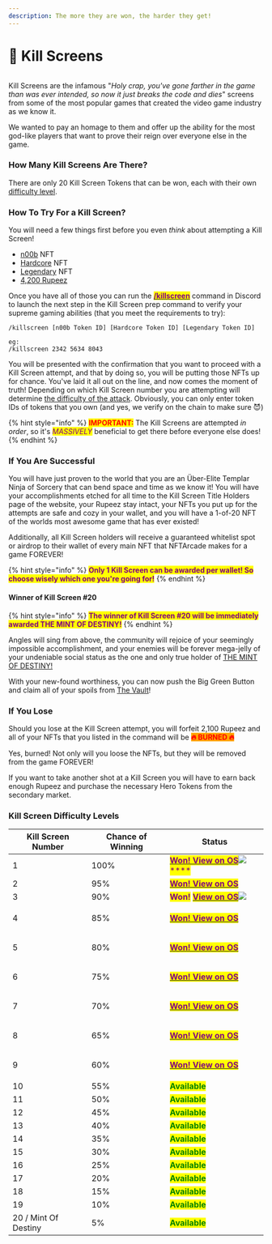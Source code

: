 ```yaml
---
description: The more they are won, the harder they get!
---
```


# 👾 Kill Screens

<img src="../.gitbook/assets/17.png" alt="" data-size="original">

Kill Screens are the infamous "_Holy crap, you've gone farther in the game than was ever intended, so now it just breaks the code and dies_" screens from some of the most popular games that created the video game industry as we know it.

We wanted to pay an homage to them and offer up the ability for the most god-like players that want to prove their reign over everyone else in the game.

### How Many Kill Screens Are There?

There are only 20 Kill Screen Tokens that can be won, each with their own [difficulty level](kill-screens.md#kill-screen-difficulty-levels).

### How To Try For a Kill Screen?

You will need a few things first before you even _think_ about attempting a Kill Screen!&#x20;

* [n00b](heroes/n00b.md) NFT
* [Hardcore](heroes/hardcore.md) NFT
* [Legendary](heroes/legendary.md) NFT
* [4,200 Rupeez](../gameplay/earning-points/)

Once you have all of those you can run the [<mark style="color:purple;">**/killscreen**</mark>](../discord-bot/killscreen.md) command in Discord to launch the next step in the Kill Screen prep command to verify your supreme gaming abilities (that you meet the requirements to try):

```
/killscreen [n00b Token ID] [Hardcore Token ID] [Legendary Token ID]

eg:
/killscreen 2342 5634 8043
```

You will be presented with the confirmation that you want to proceed with a Kill Screen attempt, and that by doing so, you will be putting those NFTs up for chance. You've laid it all out on the line, and now comes the moment of truth! Depending on which Kill Screen number you are attempting will determine [the difficulty of the attack](kill-screens.md#kill-screen-difficulty-levels). Obviously, you can only enter token IDs of tokens that you own (and yes, we verify on the chain to make sure 😈)

{% hint style="info" %}
<mark style="color:red;">**IMPORTANT:**</mark> The Kill Screens are attempted _in order_, so it's _<mark style="color:purple;">MASSIVELY</mark>_ beneficial to get there before everyone else does!
{% endhint %}

### If You Are Successful

You will have just proven to the world that you are an Über-Elite Templar Ninja of Sorcery that can bend space and time as we know it! You will have your accomplishments etched for all time to the Kill Screen Title Holders page of the website, your Rupeez stay intact, your NFTs you put up for the attempts are safe and cozy in your wallet, and you will have a 1-of-20 NFT of the worlds most awesome game that has ever existed!

Additionally, all Kill Screen holders will receive a guaranteed whitelist spot or airdrop to their wallet of every main NFT that NFTArcade makes for a game FOREVER!

{% hint style="info" %}
<mark style="color:purple;">**Only 1 Kill Screen can be awarded per wallet! So choose wisely which one you're going for!**</mark>
{% endhint %}

#### Winner of Kill Screen #20

{% hint style="info" %}
<mark style="color:purple;">**The winner of Kill Screen #20 will be immediately awarded THE MINT OF DESTINY!**</mark>
{% endhint %}

Angles will sing from above, the community will rejoice of your seemingly impossible accomplishment, and your enemies will be forever mega-jelly of your undeniable social status as the one and only true holder of [THE MINT OF DESTINY!](broken-reference)

With your new-found worthiness, you can now push the Big Green Button and claim all of your spoils from [The Vault](../gameplay/the-vault.md)!

### If You Lose

Should you lose at the Kill Screen attempt, you will forfeit 2,100 Rupeez and all of your NFTs that you  listed in the command will be <mark style="color:red;background-color:orange;">**🔥   BURNED  🔥**</mark>&#x20;

Yes, burned! Not only will you loose the NFTs, but they will be removed from the game FOREVER!

If you want to take another shot at a Kill Screen you will have to earn back enough Rupeez and purchase the necessary Hero Tokens from the secondary market.

### Kill Screen Difficulty Levels

| Kill Screen Number   | Chance of Winning | Status                                                                                                                                                                                                                                                                                                                                                                                                                                          |
| -------------------- | ----------------- | ----------------------------------------------------------------------------------------------------------------------------------------------------------------------------------------------------------------------------------------------------------------------------------------------------------------------------------------------------------------------------------------------------------------------------------------------- |
| 1                    | 100%              | <mark style="color:purple;">****</mark>[<mark style="color:purple;">**Won! View on OS**</mark>](https://opensea.io/assets/matic/0x75217de3968f9474cb29b5ea7139e33a1b6c7f69/2)<mark style="color:purple;">****</mark>![](<../.gitbook/assets/image (8).png>)<mark style="color:purple;">****</mark>                                                                                                                                              |
| 2                    | 95%               | <mark style="color:purple;">****</mark>[<mark style="color:purple;">**Won! View on OS**</mark>](https://opensea.io/assets/matic/0x75217de3968f9474cb29b5ea7139e33a1b6c7f69/3)<mark style="color:purple;">****</mark><img src="../.gitbook/assets/image (41) (1).png" alt="" data-size="original">                                                                                                                                               |
| 3                    | 90%               | <mark style="color:purple;">**Won!**</mark> [<mark style="color:purple;">**View on OS**</mark>](https://opensea.io/assets/matic/0x75217de3968f9474cb29b5ea7139e33a1b6c7f69/4)<mark style="color:purple;">****</mark>![](<../.gitbook/assets/image (2) (1) (2).png>)<mark style="color:green;">****</mark>                                                                                                                                       |
| 4                    | 85%               | <p><mark style="color:green;"><strong></strong></mark><a href="https://opensea.io/assets/matic/0x75217de3968f9474cb29b5ea7139e33a1b6c7f69/5"><mark style="color:purple;"><strong>Won! View on OS</strong></mark></a><mark style="color:green;"><strong></strong></mark><br><mark style="color:green;"><strong></strong></mark><img src="../.gitbook/assets/image (4) (3).png" alt=""><mark style="color:green;"><strong></strong></mark></p>    |
| 5                    | 80%               | <p><mark style="color:green;"><strong></strong></mark><a href="https://opensea.io/assets/matic/0x75217de3968f9474cb29b5ea7139e33a1b6c7f69/6"><mark style="color:purple;"><strong>Won! View on OS</strong></mark><br><mark style="color:purple;"><strong></strong></mark></a><mark style="color:purple;"><strong></strong></mark><img src="../.gitbook/assets/image (3).png" alt=""><mark style="color:purple;"><strong></strong></mark></p>     |
| 6                    | 75%               | <p><mark style="color:green;"><strong></strong></mark><a href="https://opensea.io/assets/matic/0x75217de3968f9474cb29b5ea7139e33a1b6c7f69/7"><mark style="color:purple;"><strong>Won! View on OS</strong></mark><br><mark style="color:purple;"><strong></strong></mark></a><mark style="color:purple;"><strong></strong></mark><img src="../.gitbook/assets/image (4).png" alt=""><mark style="color:purple;"><strong></strong></mark></p>     |
| 7                    | 70%               | <p><mark style="color:green;"><strong></strong></mark><a href="https://opensea.io/assets/matic/0x75217de3968f9474cb29b5ea7139e33a1b6c7f69/8"><mark style="color:purple;"><strong>Won! View on OS</strong></mark><br><mark style="color:purple;"><strong></strong></mark></a><mark style="color:purple;"><strong></strong></mark><img src="../.gitbook/assets/image (2).png" alt=""><mark style="color:purple;"><strong></strong></mark></p>     |
| 8                    | 65%               | <p><mark style="color:green;"><strong></strong></mark><a href="https://opensea.io/assets/matic/0x75217de3968f9474cb29b5ea7139e33a1b6c7f69/9"><mark style="color:purple;"><strong>Won! View on OS</strong></mark></a><mark style="color:purple;"><strong></strong></mark><br><mark style="color:purple;"><strong></strong></mark><img src="../.gitbook/assets/image (1) (3).png" alt=""><mark style="color:purple;"><strong></strong></mark></p> |
| 9                    | 60%               | <p><mark style="color:purple;"><strong></strong></mark><a href="https://opensea.io/assets/matic/0x75217de3968f9474cb29b5ea7139e33a1b6c7f69/10"><mark style="color:purple;"><strong>Won! View on OS</strong></mark><br><mark style="color:purple;"><strong></strong></mark></a><mark style="color:purple;"><strong></strong></mark><img src="../.gitbook/assets/image (7).png" alt=""><mark style="color:purple;"><strong></strong></mark></p>   |
| 10                   | 55%               | <mark style="color:green;">**Available**</mark>                                                                                                                                                                                                                                                                                                                                                                                                 |
| 11                   | 50%               | <mark style="color:green;">**Available**</mark>                                                                                                                                                                                                                                                                                                                                                                                                 |
| 12                   | 45%               | <mark style="color:green;">**Available**</mark>                                                                                                                                                                                                                                                                                                                                                                                                 |
| 13                   | 40%               | <mark style="color:green;">**Available**</mark>                                                                                                                                                                                                                                                                                                                                                                                                 |
| 14                   | 35%               | <mark style="color:green;">**Available**</mark>                                                                                                                                                                                                                                                                                                                                                                                                 |
| 15                   | 30%               | <mark style="color:green;">**Available**</mark>                                                                                                                                                                                                                                                                                                                                                                                                 |
| 16                   | 25%               | <mark style="color:green;">**Available**</mark>                                                                                                                                                                                                                                                                                                                                                                                                 |
| 17                   | 20%               | <mark style="color:green;">**Available**</mark>                                                                                                                                                                                                                                                                                                                                                                                                 |
| 18                   | 15%               | <mark style="color:green;">**Available**</mark>                                                                                                                                                                                                                                                                                                                                                                                                 |
| 19                   | 10%               | <mark style="color:green;">**Available**</mark>                                                                                                                                                                                                                                                                                                                                                                                                 |
| 20 / Mint Of Destiny | 5%                | <mark style="color:green;">**Available**</mark>                                                                                                                                                                                                                                                                                                                                                                                                 |

